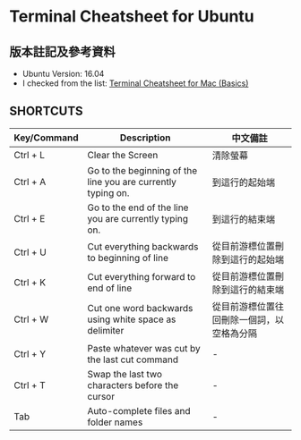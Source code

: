 # Terminal Cheatsheet for Ubuntu

## 版本註記及參考資料

- Ubuntu Version: 16.04
- I checked from the list: [Terminal Cheatsheet for Mac (Basics)](https://github.com/0nn0/terminal-mac-cheatsheet)

## SHORTCUTS

Key/Command|Description|中文備註
-----------|-----------|--------
Ctrl + L | Clear the Screen | 清除螢幕
Ctrl + A | Go to the beginning of the line you are currently typing on. | 到這行的起始端
Ctrl + E | Go to the end of the line you are currently typing on. | 到這行的結束端
Ctrl + U | Cut everything backwards to beginning of line | 從目前游標位置刪除到這行的起始端
Ctrl + K | Cut everything forward to end of line | 從目前游標位置刪除到這行的結束端
Ctrl + W | Cut one word backwards using white space as delimiter | 從目前游標位置往回刪除一個詞，以空格為分隔
Ctrl + Y | Paste whatever was cut by the last cut command | -
Ctrl + T | Swap the last two characters before the cursor | -
Tab | Auto-complete files and folder names | -
